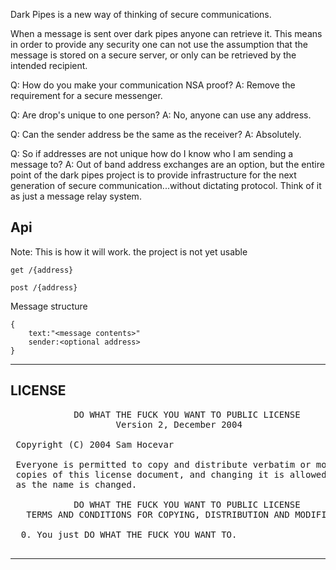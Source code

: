 Dark Pipes is a new way of thinking of secure communications.

When a message is sent over dark pipes anyone can retrieve it. This means in order
to provide any security one can not use the assumption that the message is stored
on a secure server, or only can be retrieved by the intended recipient. 

Q: How do you make your communication NSA proof?
A: Remove the requirement for a secure messenger.


Q: Are drop's unique to one person?
A: No, anyone can use any address.


Q: Can the sender address be the same as the receiver?
A: Absolutely.


Q: So if addresses are not unique how do I know who I am sending a message to?
A: Out of band address exchanges are an option, but the entire point of the dark pipes project is to provide infrastructure for the next generation of secure communication...without dictating protocol. Think of it as just a message relay system.


Api
--------
Note: This is how it will work. the project is not yet usable

`get /{address}`

`post /{address}`

Message structure
```
{
	text:"<message contents>"
	sender:<optional address>
}

```
--------



LICENSE
------------
<pre>
            DO WHAT THE FUCK YOU WANT TO PUBLIC LICENSE
                    Version 2, December 2004

 Copyright (C) 2004 Sam Hocevar <sam@hocevar.net>

 Everyone is permitted to copy and distribute verbatim or modified
 copies of this license document, and changing it is allowed as long
 as the name is changed.

            DO WHAT THE FUCK YOU WANT TO PUBLIC LICENSE
   TERMS AND CONDITIONS FOR COPYING, DISTRIBUTION AND MODIFICATION

  0. You just DO WHAT THE FUCK YOU WANT TO.
  </pre>
------------
